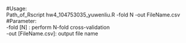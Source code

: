 #Usage: <br>
	Path_of_Rscript hw4_104753035_yuwenliu.R -fold N -out FileName.csv <br>
#Parameter: <br>
	-fold [N] : perform N-fold cross-validation <br>
	-out [FileName.csv]: output file name <br>
